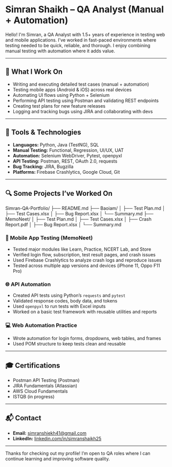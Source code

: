 # Simran Shaikh – QA Analyst (Manual + Automation)

Hello! I'm Simran, a QA Analyst with 1.5+ years of experience in testing web and mobile applications. I’ve worked in fast-paced environments where testing needed to be quick, reliable, and thorough. I enjoy combining manual testing with automation where it adds value.

---

## 🧪 What I Work On

- Writing and executing detailed test cases (manual + automation)
- Testing mobile apps (Android & iOS) across real devices
- Automating UI flows using Python + Selenium
- Performing API testing using Postman and validating REST endpoints
- Creating test plans for new feature releases
- Logging and tracking bugs using JIRA and collaborating with devs

---

## 🧰 Tools & Technologies

- **Languages:** Python, Java (TestNG), SQL  
- **Manual Testing:** Functional, Regression, UI/UX, UAT  
- **Automation:** Selenium WebDriver, Pytest, openpyxl  
- **API Testing:** Postman, REST, OAuth 2.0, requests  
- **Bug Tracking:** JIRA, Bugzilla  
- **Platforms:** Firebase Crashlytics, Google Cloud, Git

---

## 🔍 Some Projects I’ve Worked On
Simran-QA-Portfolio/
├── README.md
├── Baoiam/
│   ├── Test Plan.md
│   ├── Test Cases.xlsx
│   ├── Bug Report.xlsx
│   └── Summary.md
├── MemoNeet/
│   ├── Test Plan.md
│   ├── Test Cases.xlsx
│   ├── Crash Report.pdf
│   ├── Bug Report.xlsx
│   └── Summary.md


### 📱 Mobile App Testing (MemoNeet)
- Tested major modules like Learn, Practice, NCERT Lab, and Store
- Verified login flow, subscription, test result pages, and crash issues
- Used Firebase Crashlytics to analyze crash logs and reproduce issues
- Tested across multiple app versions and devices (iPhone 11, Oppo F11 Pro)

### 🌐 API Automation
- Created API tests using Python’s `requests` and `pytest`
- Validated response codes, body data, and tokens
- Used `openpyxl` to run tests with Excel inputs
- Worked on a basic test framework with reusable utilities and reports

### 💻 Web Automation Practice
- Wrote automation for login forms, dropdowns, web tables, and frames
- Used POM structure to keep tests clean and reusable

---

## 🎓 Certifications

- Postman API Testing (Postman)  
- JIRA Fundamentals (Atlassian)  
- AWS Cloud Fundamentals  
- ISTQB (in progress)

---

## 📬 Contact

- **Email:** simranshiekh41@gmail.com  
- **LinkedIn:** [linkedin.com/in/simranshaikh25](https://linkedin.com/in/simranshaikh25)

---

Thanks for checking out my profile! I’m open to QA roles where I can continue learning and improving software quality.
